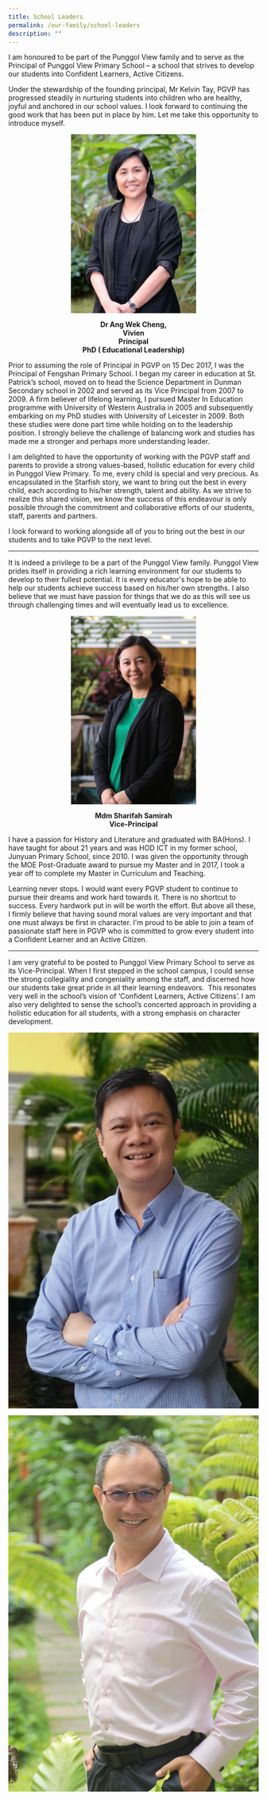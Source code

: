 ```yaml
---
title: School Leaders
permalink: /our-family/school-leaders
description: ""
---
```

I am honoured to be part of the Punggol View family and to serve as the Principal of Punggol View Primary School – a school that strives to develop our students into Confident Learners, Active Citizens.  

Under the stewardship of the founding principal, Mr Kelvin Tay, PGVP has progressed steadily in nurturing students into children who are healthy, joyful and anchored in our school values. I look forward to continuing the good work that has been put in place by him.  Let me take this opportunity to introduce myself.

<style>
img {
  display: block;
  margin-left: auto;
  margin-right: auto;
}
</style>
</head>
<body>


<img src="/images/Dr%20Ang%20Wek%20Cheng.jpg" alt="Paris" style="width:50%;">

</body>

<p style="text-align:center;"> <strong>Dr Ang Wek Cheng,<br>Vivien<br>Principal<br>PhD ( Educational Leadership)</strong></p>

Prior to assuming the role of Principal in PGVP on 15 Dec 2017, I was the Principal of Fengshan Primary School. I began my career in education at St. Patrick’s school, moved on to head the Science Department in Dunman Secondary school in 2002 and served as its Vice Principal from 2007 to 2009.  A firm believer of lifelong learning, I pursued Master In Education programme with University of Western Australia in 2005 and subsequently embarking on my PhD studies with University of Leicester in 2009. Both these studies were done part time while holding on to the leadership position.  I strongly believe the challenge of balancing work and studies has made me a stronger and perhaps more understanding leader. 

I am delighted to have the opportunity of working with the PGVP staff and parents to provide a strong values-based, holistic education for every child in Punggol View Primary. To me, every child is special and very precious. As encapsulated in the Starfish story, we want to bring out the best in every child, each according to his/her strength, talent and ability. As we strive to realize this shared vision, we know the success of this endeavour is only possible through the commitment and collaborative efforts of our students, staff, parents and partners. 

I look forward to working alongside all of you to bring out the best in our students and to take PGVP to the next level. 

---

It is indeed a privilege to be a part of the Punggol View family. Punggol View prides itself in providing a rich learning environment for our students to develop to their fullest potential. It is every educator's hope to be able to help our students achieve success based on his/her own strengths. I also believe that we must have passion for things that we do as this will see us through challenging times and will eventually lead us to excellence.

<style>
img {
  display: block;
  margin-left: auto;
  margin-right: auto;
}
</style>
</head>
<body>


<img src="/images/Mdm%20Sharifah%20Samirah.jpg" alt="Mdm Sharifah Samirah" style="width:50%;">

</body>

<p style="text-align:center;"> <strong>Mdm Sharifah Samirah<br>Vice-Principal</strong></p>

I have a passion for History and Literature and graduated with BA(Hons). I have taught for about 21 years and was HOD ICT in my former school, Junyuan Primary School, since 2010. I was given the opportunity through the MOE Post-Graduate award to pursue my Master and in 2017, I took a year off to complete my Master in Curriculum and Teaching.

Learning never stops. I would want every PGVP student to continue to pursue their dreams and work hard towards it. There is no shortcut to success. Every hardwork put in will be worth the effort. But above all these, I firmly believe that having sound moral values are very important and that one must always be first in character. I'm proud to be able to join a team of passionate staff here in PGVP who is committed to grow every student into a Confident Learner and an Active Citizen.

---

I am very grateful to be posted to Punggol View Primary School to serve as its Vice-Principal. When I first stepped in the school campus, I could sense the strong collegiality and congeniality among the staff, and discerned how our students take great pride in all their learning endeavors.  This resonates very well in the school’s vision of ‘Confident Learners, Active Citizens’. I am also very delighted to sense the school’s concerted approach in providing a holistic education for all students, with a strong emphasis on character development.


![Mr Goh Zensen](/images/Mr%20Goh%20Zensen.jpg)

![Mr Michael Chong](/images/Mr%20Michael%20Chong.jpg)